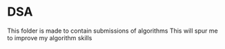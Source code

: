 # DSA

This folder is made to contain submissions of algorithms
This will spur me to improve my algorithm skills